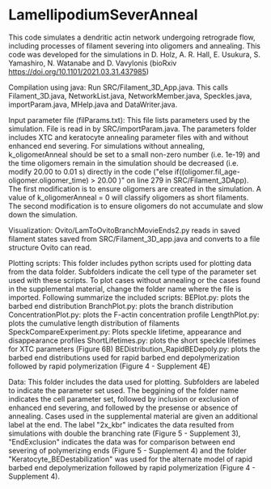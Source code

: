 # LamellipodiumSeverAnneal

This code simulates a dendritic actin network undergoing retrograde flow, including processes of filament severing into oligomers and annealing. This code was developed for the simulations in D. Holz, A. R. Hall, E. Usukura, S. Yamashiro, N. Watanabe and D. Vavylonis (bioRxiv https://doi.org/10.1101/2021.03.31.437985)

Compilation using java: Run SRC/Filament_3D_App.java. This calls Filament_3D.java, NetworkList.java, NetworkMember.java, Speckles.java, importParam.java, MHelp.java and DataWriter.java. 

Input parameter file (filParams.txt): This file lists parameters used by the simulation. File is read in by SRC/importParam.java. The parameters folder includes XTC and keratocyte annealing parameter files with and without enhanced end severing.  For simulations without annealing, k_oligomerAnneal should be set to a small non-zero number (i.e. 1e-19) and the time oligomers remain in the simulation should be decreased (i.e. modify 20.00 to 0.01 s) directly in the code ("else if((oligomer.fil_age- oligomer.oligomer_time) > 20.00 )" on line 279 in SRC/Filament_3DApp). The first modification is to ensure oligomers are created in the simulation.  A value of k_oligomerAnneal = 0 will classify oligomers as short filaments.  The second modification is to ensure oligomers do not accumulate and slow down the simulation.  

Visualization: Ovito/LamToOvitoBranchMovieEnds2.py reads in saved filament states saved from SRC/Filament_3D_app.java and converts to a file structure Ovito can read.  

Plotting scripts: This folder includes python scripts used for plotting data from the data folder. Subfolders indicate the cell type of the parameter set used with these scripts. To plot cases without annealing or the cases found in the supplemental material, change the folder name where the file is imported. Following summarize the included scripts: 
BEPlot.py: plots the barbed end distribution
BranchPlot.py: plots the branch distribution 
ConcentrationPlot.py: plots the F-actin concentration profile
LengthPlot.py: plots the cumulative length distribution of filaments 
SpeckCompareExperiment.py: Plots speckle lifetime, appearance and disappearance profiles
ShortLifetimes.py: plots the short speckle lifetimes for XTC parameters (Figure 6B)
BEDistribution_RapidBEDepoly.py: plots the barbed end distributions used for rapid barbed end depolymerization followed by rapid polymerization (Figure 4 - Supplement 4E)
  
Data:  This folder includes the data used for plotting.  Subfolders are labeled to indicate the parameter set used.  The beggining of the folder name indicates the cell parameter set, followed by inclusion or exclusion of enhanced end severing, and followed by the presense or absence of annealing.  Cases used in the supplemental material are given an additional label at the end. The label "2x_kbr" indicates the data resulted from simulations with double the branching rate (Figure 5 - Supplement 3), "EndExclusion" indicates the data was for comparison between end severing of polymerizing ends (Figure 5 - Supplement 4) and the folder "Keratocyte_BEDestabilization" was used for the alternate model of rapid barbed end depolymerization followed by rapid polymerization (Figure 4 - Supplement 4). 
